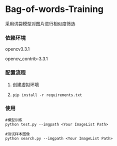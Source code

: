 # Bag-of-words-Training

采用词袋模型对图片进行相似度筛选

### 依赖环境

opencv3.3.1

opencv_contrib-3.3.1

### 配置流程

1. 创建虚拟环境

2. ```
   pip install -r requirements.txt
   ```

### 使用

```
#模型训练
python test.py --imgpath <Your ImageList Path>

#测试样本图像
python search.py --imgpath <Your ImageList Path>
```

